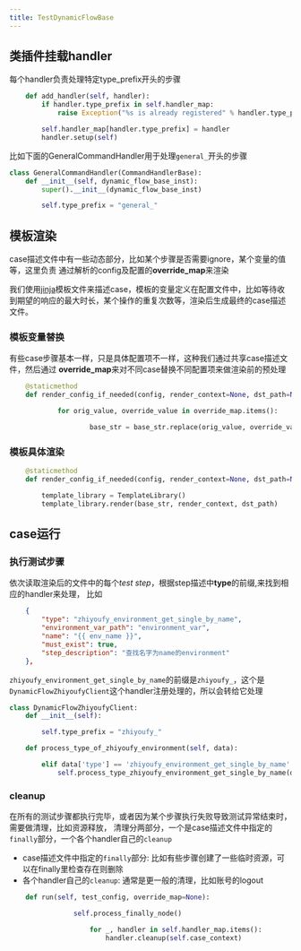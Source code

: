 ```yaml
---
title: TestDynamicFlowBase
---
```


## 类插件挂载handler

每个handler负责处理特定type_prefix开头的步骤

```python
    def add_handler(self, handler):
        if handler.type_prefix in self.handler_map:
            raise Exception("%s is already registered" % handler.type_prefix)

        self.handler_map[handler.type_prefix] = handler
        handler.setup(self)
```        

比如下面的GeneralCommandHandler用于处理`general_`开头的步骤

```python
class GeneralCommandHandler(CommandHandlerBase):
    def __init__(self, dynamic_flow_base_inst):
        super().__init__(dynamic_flow_base_inst)

        self.type_prefix = "general_"
```

## 模板渲染

case描述文件中有一些动态部分，比如某个步骤是否需要ignore，某个变量的值等，这里负责
通过解析的config及配置的**override_map**来渲染

我们使用[jinja][]模板文件来描述case，模板的变量定义在配置文件中，比如等待收到期望的响应的最大时长，某个操作的重复次数等，渲染后生成最终的case描述文件。

### 模板变量替换

有些case步骤基本一样，只是具体配置项不一样，这种我们通过共享case描述文件，然后通过
**override_map**来对不同case替换不同配置项来做渲染前的预处理

```python
    @staticmethod
    def render_config_if_needed(config, render_context=None, dst_path=None, override_map=None):

            for orig_value, override_value in override_map.items():

                    base_str = base_str.replace(orig_value, override_value)                    
```

### 模板具体渲染

```python
    @staticmethod
    def render_config_if_needed(config, render_context=None, dst_path=None, override_map=None):

        template_library = TemplateLibrary()
        template_library.render(base_str, render_context, dst_path)      
```

## case运行

### 执行测试步骤

依次读取渲染后的文件中的每个*test step*，根据step描述中**type**的前缀,来找到相应的handler来处理， 比如

```json
    {
        "type": "zhiyoufy_environment_get_single_by_name",
        "environment_var_path": "environment_var",
        "name": "{{ env_name }}",
        "must_exist": true,
        "step_description": "查找名字为name的environment"
    },
```

`zhiyoufy_environment_get_single_by_name`的前缀是`zhiyoufy_`，这个是`DynamicFlowZhiyoufyClient`这个handler注册处理的，所以会转给它处理

```python
class DynamicFlowZhiyoufyClient:
    def __init__(self):

        self.type_prefix = "zhiyoufy_"

    def process_type_of_zhiyoufy_environment(self, data):

        elif data['type'] == 'zhiyoufy_environment_get_single_by_name':
            self.process_type_zhiyoufy_environment_get_single_by_name(data)      
```

### cleanup

在所有的测试步骤都执行完毕，或者因为某个步骤执行失败导致测试异常结束时，需要做清理，比如资源释放，
清理分两部分，一个是case描述文件中指定的`finally`部分，一个各个handler自己的`cleanup`

- case描述文件中指定的`finally`部分: 比如有些步骤创建了一些临时资源，可以在finally里检查存在则删除
- 各个handler自己的`cleanup`: 通常是更一般的清理，比如账号的logout

```python
    def run(self, test_config, override_map=None):

                self.process_finally_node()

                    for _, handler in self.handler_map.items():
                        handler.cleanup(self.case_context)                
```    

[HOCON]: https://github.com/lightbend/config/blob/main/HOCON.md
[RobotFramework]: https://robotframework.org
[pyhocon]: https://github.com/chimpler/pyhocon
[jinja]: https://jinja.palletsprojects.com/en/2.10.x/
